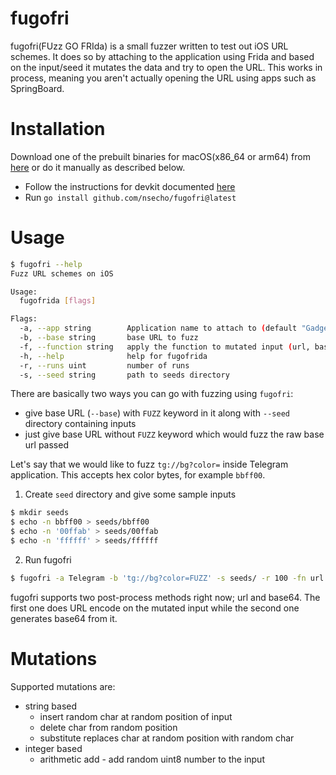 # fugofri

fugofri(FUzz GO FRIda) is a small fuzzer written to test out iOS URL schemes. 
It does so by attaching to the application using Frida and based on the input/seed it mutates the data 
and try to open the URL. This works in process, meaning you aren't actually opening the URL using apps 
such as SpringBoard.

# Installation

Download one of the prebuilt binaries for macOS(x86_64 or arm64) from [here](#) or do it manually as described below.

* Follow the instructions for devkit documented [here](https://github.com/frida/frida-go)
* Run `go install github.com/nsecho/fugofri@latest`

# Usage

```bash
$ fugofri --help
Fuzz URL schemes on iOS

Usage:
  fugofrida [flags]

Flags:
  -a, --app string        Application name to attach to (default "Gadget")
  -b, --base string       base URL to fuzz
  -f, --function string   apply the function to mutated input (url, base64)
  -h, --help              help for fugofrida
  -r, --runs uint         number of runs
  -s, --seed string       path to seeds directory
```

There are basically two ways you can go with fuzzing using `fugofri`:

* give base URL (`--base`) with `FUZZ` keyword in it along with `--seed` directory containing inputs
* just give base URL without `FUZZ` keyword which would fuzz the raw base url passed

Let's say that we would like to fuzz `tg://bg?color=` inside Telegram application. This accepts hex color bytes, 
for example `bbff00`.

1. Create `seed` directory and give some sample inputs

```bash
$ mkdir seeds
$ echo -n bbff00 > seeds/bbff00
$ echo -n '00ffab' > seeds/00ffab
$ echo -n 'ffffff' > seeds/ffffff
```

2. Run fugofri

```bash
$ fugofri -a Telegram -b 'tg://bg?color=FUZZ' -s seeds/ -r 100 -fn url
```

fugofri supports two post-process methods right now; url and base64. The first one does URL 
encode on the mutated input while the second one generates base64 from it.

# Mutations

Supported mutations are:
* string based
  * insert random char at random position of input
  * delete char from random position
  * substitute replaces char at random position with random char
* integer based
  * arithmetic add - add random uint8 number to the input
